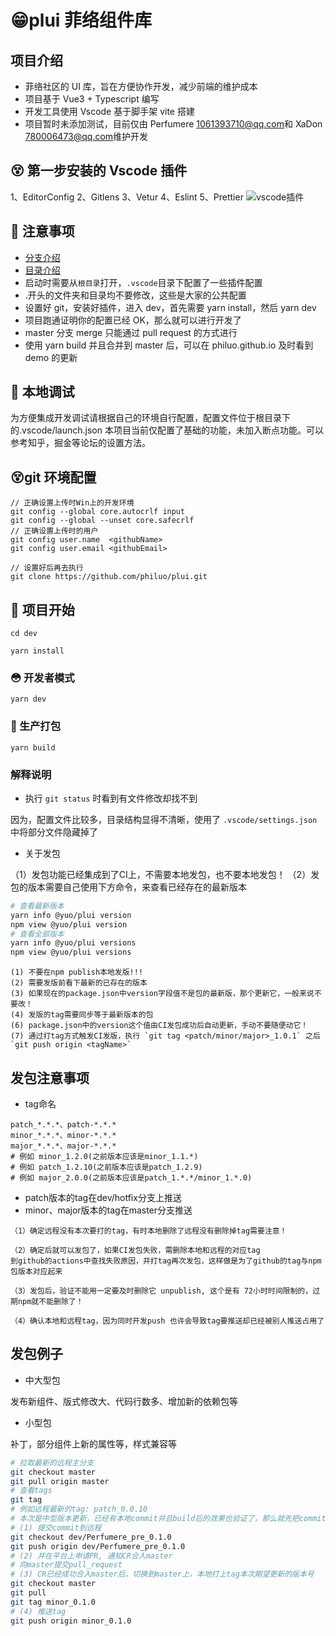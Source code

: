 # 😁plui 菲络组件库

## 项目介绍

- 菲络社区的 UI 库，旨在方便协作开发，减少前端的维护成本
- 项目基于 Vue3 + Typescript 编写
- 开发工具使用 Vscode 基于脚手架 vite 搭建
- 项目暂时未添加测试，目前仅由 Perfumere <1061393710@qq.com>和 XaDon <780006473@qq.com>维护开发

## 😵 第一步安装的 Vscode 插件

1、EditorConfig 2、Gitlens 3、Vetur 4、Eslint 5、Prettier
![vscode插件](http://image.plog.top/plugins.png?imageView2/0/format/webp/q/75)

## 👀 注意事项

- [分支介绍](./BRANCH.md)
- [目录介绍](./CATALOG.md)
- 启动时需要从`根目录`打开，`.vscode`目录下配置了一些插件配置
- .开头的文件夹和目录均不要修改，这些是大家的公共配置
- 设置好 git，安装好插件，进入 dev，首先需要 yarn install，然后 yarn dev
- 项目跑通证明你的配置已经 OK，那么就可以进行开发了
- master 分支 merge 只能通过 pull request 的方式进行
- 使用 yarn build 并且合并到 master 后，可以在 philuo.github.io 及时看到 demo 的更新

## 🐞 本地调试

为方便集成开发调试请根据自己的环境自行配置，配置文件位于根目录下的.vscode/launch.json
本项目当前仅配置了基础的功能，未加入断点功能。可以参考知乎，掘金等论坛的设置方法。

## 😵git 环境配置

```
// 正确设置上传时Win上的开发环境
git config --global core.autocrlf input
git config --global --unset core.safecrlf
// 正确设置上传时的用户
git config user.name  <githubName>
git config user.email <githubEmail>

// 设置好后再去执行
git clone https://github.com/philuo/plui.git
```

## 🤪 项目开始

```
cd dev

yarn install
```

### 😳 开发者模式

```
yarn dev
```

### 😬 生产打包

```
yarn build
```

### 解释说明
- 执行 `git status` 时看到有文件修改却找不到

因为，配置文件比较多，目录结构显得不清晰，使用了 `.vscode/settings.json` 中将部分文件隐藏掉了

- 关于发包

（1）发包功能已经集成到了CI上，不需要本地发包，也不要本地发包！
（2）发包的版本需要自己使用下方命令，来查看已经存在的最新版本

```bash
# 查看最新版本
yarn info @yuo/plui version
npm view @yuo/plui version
# 查看全部版本
yarn info @yuo/plui versions
npm view @yuo/plui versions
```

```
(1) 不要在npm publish本地发版!!!
(2) 需要发版前看下最新的已存在的版本
(3) 如果现在的package.json中version字段值不是包的最新版，那个更新它，一般来说不要改！
(4) 发版的tag需要同步等于最新版本的包
(6) package.json中的version这个值由CI发包成功后自动更新，手动不要随便动它！
(7) 通过打tag方式触发CI发版，执行 `git tag <patch/minor/major>_1.0.1` 之后 `git push origin <tagName>`
```

## 发包注意事项

- tag命名
```
patch_*.*.*、patch-*.*.*
minor_*.*.*、minor-*.*.*
major_*.*.*、major-*.*.*
# 例如 minor_1.2.0(之前版本应该是minor_1.1.*)
# 例如 patch_1.2.10(之前版本应该是patch_1.2.9)
# 例如 major_2.0.0(之前版本应该是patch_1.*.*/minor_1.*.0)
```

- patch版本的tag在dev/hotfix分支上推送
- minor、major版本的tag在master分支推送

```
（1）确定远程没有本次要打的tag，有时本地删除了远程没有删除掉tag需要注意！

（2）确定后就可以发包了，如果CI发包失败，需删除本地和远程的对应tag
到github的actions中查找失败原因，并打tag再次发包，这样做是为了github的tag与npm包版本对应起来

（3）发包后，验证不能用一定要及时删除它 unpublish, 这个是有 72小时时间限制的，过期npm就不能删除了！

（4）确认本地和远程tag，因为同时开发push 也许会导致tag要推送却已经被别人推送占用了
```

## 发包例子

- 中大型包

发布新组件、版式修改大、代码行数多、增加新的依赖包等

- 小型包

补丁，部分组件上新的属性等，样式兼容等

```bash
# 拉取最新的远程主分支
git checkout master
git pull origin master
# 查看tags
git tag
# 例如远程最新的tag: patch_0.0.10
# 本次是中型版本更新，已经有本地commit并且build后的效果也验证了，那么就先把commit推到远程
# (1) 提交commit到远程
git checkout dev/Perfumere_pre_0.1.0
git push origin dev/Perfumere_pre_0.1.0
# (2) 并在平台上申请PR, 通知CR合入master
# 向master提交pull_request
# (3) CR已经成功合入master后，切换到master上，本地打上tag本次期望更新的版本号
git checkout master
git pull
git tag minor_0.1.0
# (4) 推送tag
git push origin minor_0.1.0
```
